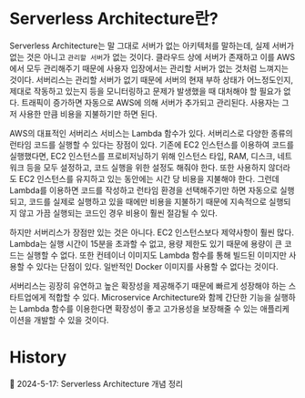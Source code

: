 # Serverless Architecture란?

Serverless Architecture는 말 그대로 서버가 없는 아키텍처를 말하는데, 실제 서버가 없는 것은 아니고 `관리할 서버`가 없는 것이다. 클라우드 상에 서버가 존재하고 이를 AWS에서 모두 관리해주기 때문에 사용자 입장에서는 관리할 서버가 없는 것처럼 느껴지는 것이다. 서버리스는 관리할 서버가 없기 때문에 서버의 현재 부하 상태가 어느정도인지, 제대로 작동하고 있는지 등을 모니터링하고 문제가 발생했을 때 대처해야 할 필요가 없다. 트래픽이 증가하면 자동으로 AWS에 의해 서버가 추가되고 관리된다. 사용자는 그저 사용한 만큼 비용을 지불하기만 하면 된다.

AWS의 대표적인 서버리스 서비스는 Lambda 함수가 있다. 서버리스로 다양한 종류의 런타임 코드를 실행할 수 있다는 장점이 있다. 기존에 EC2 인스턴스를 이용하여 코드를 실행했다면, EC2 인스턴스를 프로비저닝하기 위해 인스턴스 타입, RAM, 디스크, 네트워크 등을 모두 설정하고, 코드 실행을 위한 설정도 해줘야 한다. 또한 사용하지 않더라도 EC2 인스턴스를 유지하고 있는 동안에는 시간 당 비용을 지불해야 한다. 그런데 Lambda를 이용하면 코드를 작성하고 런타임 환경을 선택해주기만 하면 자동으로 실행되고, 코드를 실제로 실행하고 있을 때에만 비용을 지불하기 때문에 지속적으로 실행되지 않고 가끔 실행되는 코드인 경우 비용이 훨씬 절감될 수 있다.

하지만 서버리스가 장점만 있는 것은 아니다. EC2 인스턴스보다 제약사항이 훨씬 많다. Lambda는 실행 시간이 15분을 초과할 수 없고, 용량 제한도 있기 때문에 용량이 큰 코드는 실행할 수 없다. 또한 컨테이너 이미지도 Lambda 함수를 통해 빌드된 이미지만 사용할 수 있다는 단점이 있다. 일반적인 Docker 이미지를 사용할 수 없다는 것이다.

서버리스는 굉장히 유연하고 높은 확장성을 제공해주기 때문에 빠르게 성장해야 하는 스타트업에게 적합할 수 있다. Microservice Architecture와 함께 간단한 기능을 실행하는 Lambda 함수를 이용한다면 확장성이 좋고 고가용성을 보장해줄 수 있는 애플리케이션을 개발할 수 있을 것이다.

# History

📌 2024-5-17: Serverless Architecture 개념 정리   
